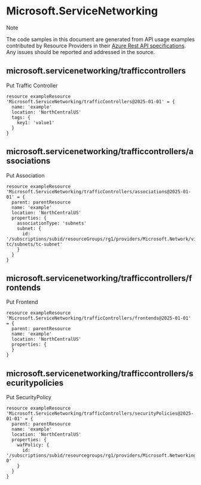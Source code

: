 # Microsoft.ServiceNetworking
  
> [!NOTE]
> The code samples in this document are generated from API usage examples contributed by Resource Providers in their [Azure Rest API specifications](https://github.com/Azure/azure-rest-api-specs). Any issues should be reported and addressed in the source.


## microsoft.servicenetworking/trafficcontrollers

Put Traffic Controller
```bicep
resource exampleResource 'Microsoft.ServiceNetworking/trafficControllers@2025-01-01' = {
  name: 'example'
  location: 'NorthCentralUS'
  tags: {
    key1: 'value1'
  }
}
```

## microsoft.servicenetworking/trafficcontrollers/associations

Put Association
```bicep
resource exampleResource 'Microsoft.ServiceNetworking/trafficControllers/associations@2025-01-01' = {
  parent: parentResource 
  name: 'example'
  location: 'NorthCentralUS'
  properties: {
    associationType: 'subnets'
    subnet: {
      id: '/subscriptions/subid/resourceGroups/rg1/providers/Microsoft.Network/virtualNetworks/vnet-tc/subnets/tc-subnet'
    }
  }
}
```

## microsoft.servicenetworking/trafficcontrollers/frontends

Put Frontend
```bicep
resource exampleResource 'Microsoft.ServiceNetworking/trafficControllers/frontends@2025-01-01' = {
  parent: parentResource 
  name: 'example'
  location: 'NorthCentralUS'
  properties: {
  }
}
```

## microsoft.servicenetworking/trafficcontrollers/securitypolicies

Put SecurityPolicy
```bicep
resource exampleResource 'Microsoft.ServiceNetworking/trafficControllers/securityPolicies@2025-01-01' = {
  parent: parentResource 
  name: 'example'
  location: 'NorthCentralUS'
  properties: {
    wafPolicy: {
      id: '/subscriptions/subid/resourcegroups/rg1/providers/Microsoft.Networking/applicationGatewayWebApplicationFirewallPolicies/wp-0'
    }
  }
}
```
